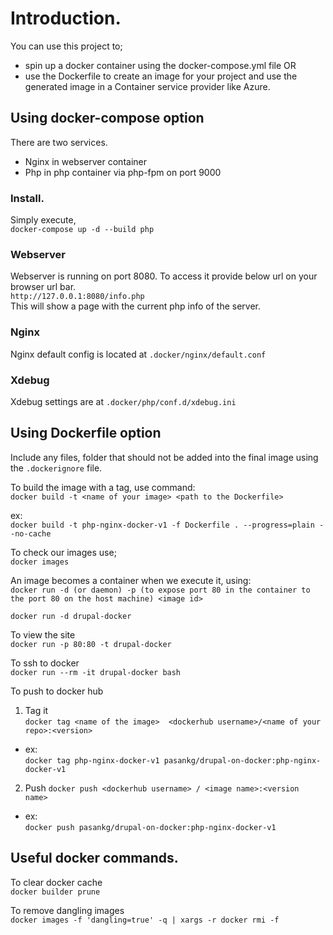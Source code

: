 # Introduction.
You can use this project to;
- spin up a docker container using the docker-compose.yml file OR
- use the Dockerfile to create an image for your project and use the generated image in a Container service provider like Azure.


## Using docker-compose option
There are two services.
- Nginx in webserver container
- Php in php container via php-fpm on port 9000

### Install.
Simply execute,  
`docker-compose up -d --build php`

### Webserver  
Webserver is running on port 8080.
To access it provide below url on your browser url bar.  
`http://127.0.0.1:8080/info.php`  
This will show a page with the current php info of the server.

### Nginx
Nginx default config is located at `.docker/nginx/default.conf`

### Xdebug
Xdebug settings are at `.docker/php/conf.d/xdebug.ini`

## Using Dockerfile option
Include any files, folder that should not be added into the final image using the `.dockerignore` file.

To build the image with a tag, use command:  
`docker build -t <name of your image> <path to the Dockerfile>`  
 
ex:     
`docker build -t php-nginx-docker-v1 -f Dockerfile . --progress=plain --no-cache`  

To check our images use;    
`docker images`

An image becomes a container when we execute it, using:  
`docker run -d (or daemon) -p (to expose port 80 in the container to the port 80 on the host machine) <image id>`  
   
`docker run -d drupal-docker`

To view the site  
`docker run -p 80:80 -t drupal-docker`  

To ssh to docker  
`docker run --rm -it drupal-docker bash`  

To push to docker hub
1. Tag it  
   `docker tag <name of the image>  <dockerhub username>/<name of your repo>:<version>`  

- ex:  
`docker tag php-nginx-docker-v1 pasankg/drupal-on-docker:php-nginx-docker-v1`  

2. Push
   `docker push <dockerhub username> / <image name>:<version name>`   
   
- ex:   
`docker push pasankg/drupal-on-docker:php-nginx-docker-v1`


## Useful docker commands.
To clear docker cache  
`docker builder prune`

To remove dangling images  
`docker images -f 'dangling=true' -q | xargs -r docker rmi -f`